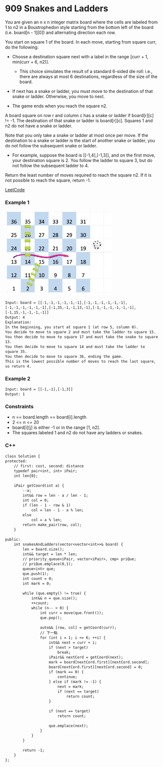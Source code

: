 # 909 Snakes and Ladders

You are given an n x n integer matrix board where the cells are labeled from 1 to n2 in a Boustrophedon style starting from the bottom left of the board (i.e. board[n - 1][0]) and alternating direction each row.

You start on square 1 of the board. In each move, starting from square curr, do the following:

* Choose a destination square next with a label in the range [curr + 1, min(curr + 6, n2)].
  * This choice simulates the result of a standard 6-sided die roll: i.e., there are always at most 6 destinations, regardless of the size of the board.

* If next has a snake or ladder, you must move to the destination of that snake or ladder. Otherwise, you move to next.
* The game ends when you reach the square n2.

A board square on row r and column c has a snake or ladder if board[r][c] != -1. The destination of that snake or ladder is board[r][c]. Squares 1 and n2 do not have a snake or ladder.

Note that you only take a snake or ladder at most once per move. If the destination to a snake or ladder is the start of another snake or ladder, you do not follow the subsequent snake or ladder.

* For example, suppose the board is [[-1,4],[-1,3]], and on the first move, your destination square is 2. You follow the ladder to square 3, but do not follow the subsequent ladder to 4.

Return the least number of moves required to reach the square n2. If it is not possible to reach the square, return -1.
 

[LeetCode](https://leetcode.cn/problems/snakes-and-ladders/)


### Example 1

<img src="img/909.png" width = "350"/>

```
Input: board = [[-1,-1,-1,-1,-1,-1],[-1,-1,-1,-1,-1,-1],[-1,-1,-1,-1,-1,-1],[-1,35,-1,-1,13,-1],[-1,-1,-1,-1,-1,-1],[-1,15,-1,-1,-1,-1]]
Output: 4
Explanation: 
In the beginning, you start at square 1 (at row 5, column 0).
You decide to move to square 2 and must take the ladder to square 15.
You then decide to move to square 17 and must take the snake to square 13.
You then decide to move to square 14 and must take the ladder to square 35.
You then decide to move to square 36, ending the game.
This is the lowest possible number of moves to reach the last square, so return 4.
```

### Example 2
```
Input: board = [[-1,-1],[-1,3]]
Output: 1
```

### Constraints

* n == board.length == board[i].length
* 2 <= n <= 20
* board[i][j] is either -1 or in the range [1, n2].
* The squares labeled 1 and n2 do not have any ladders or snakes.


### C++ 

```
class Solution {
protected:
    // first: cost, second: distance
    typedef pair<int, int> iPair;
    int len{0};

    iPair getCoord(int a) {
        --a;
        int&& row = len - a / len - 1;
        int col = 0;
        if (len - 1 - row & 1)
            col = len - 1 - a % len;
        else
            col = a % len;
        return make_pair(row, col);
    }

public:
    int snakesAndLadders(vector<vector<int>>& board) {
        len = board.size();
        int&& target = len * len;
        // priority_queue<iPair, vector<iPair>, cmp> priQue;
        // priQue.emplace(0,1);
        queue<int> que;
        que.push(1);
        int count = 0;
        int mark = 0;

        while (que.empty() != true) {
            int&& n = que.size();
            ++count;
            while (n-- > 0) {
                int curr = move(que.front());
                que.pop();

                auto&& [row, col] = getCoord(curr);
                // 下一點
                for (int i = 1; i <= 6; ++i) {
                    int&& next = curr + i;
                    if (next > target)
                        break;
                    iPair&& nextCord = getCoord(next);
                    mark = board[nextCord.first][nextCord.second];
                    board[nextCord.first][nextCord.second] = 0;
                    if (mark == 0) {
                        continue;
                    } else if (mark != -1) {
                        next = mark;                        
                        if (next == target)
                            return count;                       
                    }

                    if (next == target)
                        return count;

                    que.emplace(next);
                }
            }
        }

        return -1;
    }
};
```